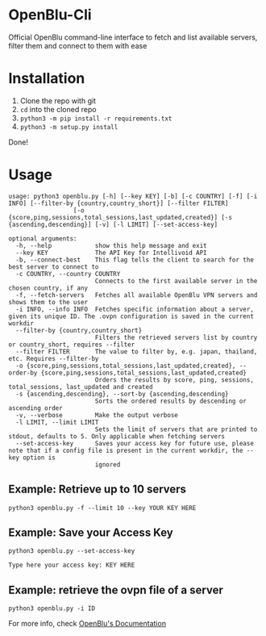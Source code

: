 # OpenBlu-Cli
Official OpenBlu command-line interface to fetch and list available servers, filter them and connect to them with ease


# Installation

1. Clone the repo with git
2. `cd` into the cloned repo
3. `python3 -m pip install -r requirements.txt`
4. `python3 -m setup.py install`

Done!


# Usage

```    
usage: python3 openblu.py [-h] [--key KEY] [-b] [-c COUNTRY] [-f] [-i INFO] [--filter-by {country,country_short}] [--filter FILTER]
                  [-o {score,ping,sessions,total_sessions,last_updated,created}] [-s {ascending,descending}] [-v] [-l LIMIT] [--set-access-key]

optional arguments:
  -h, --help            show this help message and exit
  --key KEY             The API Key for Intellivoid API
  -b, --connect-best    This flag tells the client to search for the best server to connect to
  -c COUNTRY, --country COUNTRY
                        Connects to the first available server in the chosen country, if any
  -f, --fetch-servers   Fetches all available OpenBlu VPN servers and shows them to the user
  -i INFO, --info INFO  Fetches specific information about a server, given its unique ID. The .ovpn configuration is saved in the current workdir
  --filter-by {country,country_short}
                        Filters the retrieved servers list by country or country_short, requires --filter
  --filter FILTER       The value to filter by, e.g. japan, thailand, etc. Requires --filter-by
  -o {score,ping,sessions,total_sessions,last_updated,created}, --order-by {score,ping,sessions,total_sessions,last_updated,created}
                        Orders the results by score, ping, sessions, total_sessions, last_updated and created
  -s {ascending,descending}, --sort-by {ascending,descending}
                        Sorts the ordered results by descending or ascending order
  -v, --verbose         Make the output verbose
  -l LIMIT, --limit LIMIT
                        Sets the limit of servers that are printed to stdout, defaults to 5. Only applicable when fetching servers
  --set-access-key      Saves your access key for future use, please note that if a config file is present in the current workdir, the --key option is
                        ignored
```

## Example: Retrieve up to 10 servers
  
`python3 openblu.py -f --limit 10 --key YOUR KEY HERE`


## Example: Save your Access Key

```
python3 openblu.py --set-access-key

Type here your access key: KEY HERE
```

## Example: retrieve the ovpn file of a server

`python3 openblu.py -i ID`


For more info, check [OpenBlu's Documentation](https://gist.github.com/Netkas/6d09bd76ad8a6eaee6a6229b17eb373f)

